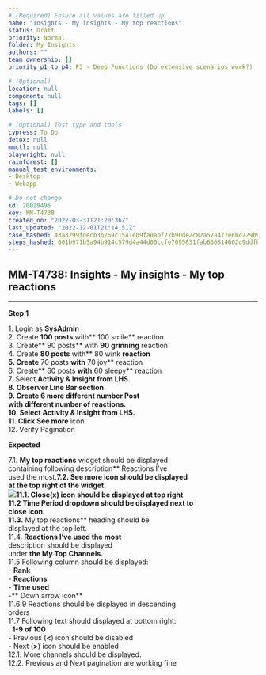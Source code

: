 ```yaml
---
# (Required) Ensure all values are filled up
name: "Insights - My insights - My top reactions"
status: Draft
priority: Normal
folder: My Insights
authors: ""
team_ownership: []
priority_p1_to_p4: P3 - Deep Functions (Do extensive scenarios work?)

# (Optional)
location: null
component: null
tags: []
labels: []

# (Optional) Test type and tools
cypress: To Do
detox: null
mmctl: null
playwright: null
rainforest: []
manual_test_environments: 
- Desktop
- Webapp

# Do not change
id: 20029495
key: MM-T4738
created_on: "2022-03-31T21:20:36Z"
last_updated: "2022-12-01T21:14:51Z"
case_hashed: 43a3299fdecb3b269c1541e09fa0abf27b90de2c82a57a477e6bc229b9ad697dbffb18d221f9d1d146d51f9d3db9c38d
steps_hashed: 601b971b5a94b914c579d4a44d00ccfe7095831fab636814602c9ddfbd19beb0caf47a9222b343debaa0ae6f1d76c062
---
```


<!-- (Auto-generated) Based on frontmatter's "key" and "name" -->

## MM-T4738: Insights - My insights - My top reactions

---

**Step 1**

1\. Login as **SysAdmin**\
2\. Create **100 posts** with\*\* 100 smile\*\* reaction\
3\. Create\*\* 90 posts\*\* with **90 grinning** reaction\
4\. Create **80 posts** with\*\* 80 wink **reaction\
5\. Create** 70 posts **with** 70 joy\*\* reaction\
6\. Create\*\* 60 posts **with** 60 sleepy\*\* reaction\
7\. Select **Activity & Insight **from LHS.\
8\. Observer **Line Bar** section\
9\. Create 6 more different number Post\
with different number of reactions.\
10\. Select **Activity & Insight** from LHS.\
11\. Click** See more** icon.\
12\. Verify Pagination

**Expected**

7.1. **My top reactions** widget should be displayed\
containing following description\*\* Reactions I’ve\
used the most.**7.2. **See more** icon should be displayed\
at the top right of the widget.\
![](https://smartbear-tm4j-prod-us-west-2-attachment-rich-text.s3.us-west-2.amazonaws.com/embedded-f3277290f945470c4add5d21ef3dc7ca7b74388fc7152bfb6b99ae58c66a95a8-1649180487141-1649180487141.png)11.1. Close(**x**) icon should be displayed at top right\
11.2 Time Period dropdown should be displayed next to\
close icon.\
11.3.** My top reactions\*\* heading should be\
displayed at the top left.\
11.4. **Reactions I’ve used the most**\
description should be displayed\
under **the My Top Channels.**\
11.5 Following column should be displayed:\
\- **Rank**\
\- **Reactions**\
\- **Time** **used**\
\-\*\* Down arrow icon\*\*\
11.6 9 Reactions should be displayed in descending\
orders\
11.7 Following text should displayed at bottom right:\
. **1-9 of 100**\
\- Previous (**<**) icon should be disabled\
\- Next (**>**) icon should be enabled\
12.1. More channels should be displayed.\
12.2. Previous and Next pagination are working fine
